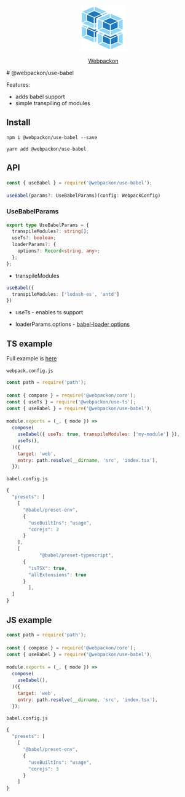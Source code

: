 <p align="center">
  <img src='https://raw.githubusercontent.com/AndTem/webpackon/master/images/logo.svg' height='120' width='120'>
</p>
<p align="center">
  <a href="https://github.com/AndTem/webpackon#readme">Webpackon</a>
</p>
# @webpackon/use-babel

Features:
- adds babel support
- simple transpiling of modules

## Install
```shell
npm i @webpackon/use-babel --save
```

```shell
yarn add @webpackon/use-babel
```

## API

```ts
const { useBabel } = require('@webpackon/use-babel');

useBabel(params?: UseBabelParams)(config: WebpackConfig)
```

### UseBabelParams
```ts
export type UseBabelParams = {
  transpileModules?: string[];
  useTs?: boolean;
  loaderParams?: {
    options?: Record<string, any>;
  };
};
```

 - transpileModules
```ts
useBabel({
  transpileModules: ['lodash-es', 'antd']
})
```

- useTs - enables ts support

- loaderParams.options - [babel-loader options](https://www.npmjs.com/package/babel-loader#Options)

## TS example
Full example is [here](https://github.com/AndTem/webpackon/tree/master/examples/react-babel)

```webpack.config.js```
```js
const path = require('path');

const { compose } = require('@webpackon/core');
const { useTs } = require('@webpackon/use-ts');
const { useBabel } = require('@webpackon/use-babel');

module.exports = (_, { mode }) =>
  compose(
    useBabel({ useTs: true, transpileModules: ['my-module'] }),
    useTs(),
  )({
    target: 'web',
    entry: path.resolve(__dirname, 'src', 'index.tsx'),
  });
```

```babel.config.js```
```js
{
  "presets": [
    [
      "@babel/preset-env",
      {
        "useBuiltIns": "usage",
        "corejs": 3
      }
    ],
    [
			"@babel/preset-typescript",
      {
        "isTSX": true,
        "allExtensions": true
      }
		],
  ]
}
```

## JS example

```js
const path = require('path');

const { compose } = require('@webpackon/core');
const { useBabel } = require('@webpackon/use-babel');

module.exports = (_, { mode }) =>
  compose(
    useBabel(),
  )({
    target: 'web',
    entry: path.resolve(__dirname, 'src', 'index.tsx'),
  });
```

```babel.config.js```
```js
{
  "presets": [
    [
      "@babel/preset-env",
      {
        "useBuiltIns": "usage",
        "corejs": 3
      }
    ]
}
```
